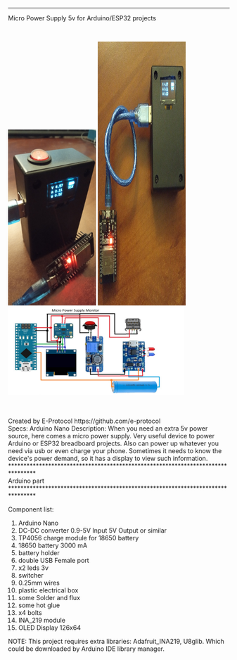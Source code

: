 ********************************************************************************
<p font-size="16">Micro Power Supply 5v for Arduino/ESP32 projects</p><br/>
<p float="left">
<img src = "Project Photo/microPowerSupplyMonitor_pic1.jpg" width = "200" height = "400" />
<img src = "Project Photo/microPowerSupplyMonitor_pic2.jpg" width = "200" height = "600" />
<img src = "Project Photo/microPowerSupplyMonitor Schematic.jpg" width = "400" height = "200" />
</p>
<br/>
<br/>
Created by E-Protocol
https://github.com/e-protocol
<br/>
Specs: Arduino Nano
Description: When you need an extra 5v power source, here comes a micro power supply. Very useful device
to power Arduino or ESP32 breadboard projects. Also can power up whatever you need via usb or even charge
your phone. Sometimes it needs to know the device's power demand, so it has a display to view such 
information.
<br/>
********************************************************************************
<br/>
Arduino part
<br/>
********************************************************************************

Component list:
1) Arduino Nano
2) DC-DC converter 0.9-5V Input 5V Output or similar
3) TP4056 charge module for 18650 battery
4) 18650 battery 3000 mA
5) battery holder
6) double USB Female port
7) x2 leds 3v
8) switcher
9) 0.25mm wires
10) plastic electrical box
11) some Solder and flux
12) some hot glue
13) x4 bolts
14) INA_219 module
15) OLED Display 126x64

NOTE: 
This project requires extra libraries: Adafruit_INA219, U8glib. Which could be 
downloaded by Arduino IDE library manager.
